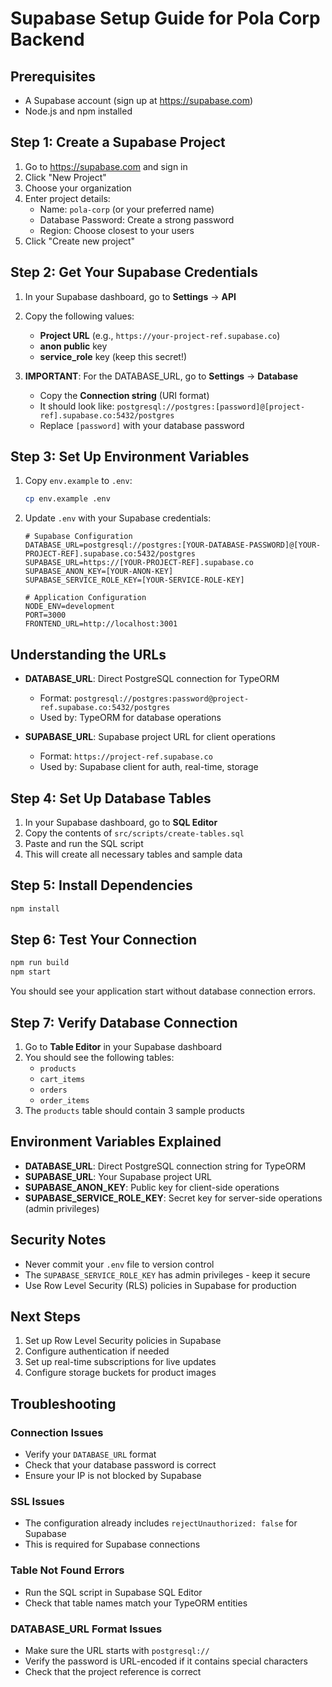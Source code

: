 # Supabase Setup Guide for Pola Corp Backend

## Prerequisites
- A Supabase account (sign up at https://supabase.com)
- Node.js and npm installed

## Step 1: Create a Supabase Project

1. Go to https://supabase.com and sign in
2. Click "New Project"
3. Choose your organization
4. Enter project details:
   - Name: `pola-corp` (or your preferred name)
   - Database Password: Create a strong password
   - Region: Choose closest to your users
5. Click "Create new project"

## Step 2: Get Your Supabase Credentials

1. In your Supabase dashboard, go to **Settings** → **API**
2. Copy the following values:
   - **Project URL** (e.g., `https://your-project-ref.supabase.co`)
   - **anon public** key
   - **service_role** key (keep this secret!)

3. **IMPORTANT**: For the DATABASE_URL, go to **Settings** → **Database**
   - Copy the **Connection string** (URI format)
   - It should look like: `postgresql://postgres:[password]@[project-ref].supabase.co:5432/postgres`
   - Replace `[password]` with your database password

## Step 3: Set Up Environment Variables

1. Copy `env.example` to `.env`:
   ```bash
   cp env.example .env
   ```

2. Update `.env` with your Supabase credentials:
   ```env
   # Supabase Configuration
   DATABASE_URL=postgresql://postgres:[YOUR-DATABASE-PASSWORD]@[YOUR-PROJECT-REF].supabase.co:5432/postgres
   SUPABASE_URL=https://[YOUR-PROJECT-REF].supabase.co
   SUPABASE_ANON_KEY=[YOUR-ANON-KEY]
   SUPABASE_SERVICE_ROLE_KEY=[YOUR-SERVICE-ROLE-KEY]
   
   # Application Configuration
   NODE_ENV=development
   PORT=3000
   FRONTEND_URL=http://localhost:3001
   ```

## Understanding the URLs

- **DATABASE_URL**: Direct PostgreSQL connection for TypeORM
  - Format: `postgresql://postgres:password@project-ref.supabase.co:5432/postgres`
  - Used by: TypeORM for database operations

- **SUPABASE_URL**: Supabase project URL for client operations
  - Format: `https://project-ref.supabase.co`
  - Used by: Supabase client for auth, real-time, storage

## Step 4: Set Up Database Tables

1. In your Supabase dashboard, go to **SQL Editor**
2. Copy the contents of `src/scripts/create-tables.sql`
3. Paste and run the SQL script
4. This will create all necessary tables and sample data

## Step 5: Install Dependencies

```bash
npm install
```

## Step 6: Test Your Connection

```bash
npm run build
npm start
```

You should see your application start without database connection errors.

## Step 7: Verify Database Connection

1. Go to **Table Editor** in your Supabase dashboard
2. You should see the following tables:
   - `products`
   - `cart_items`
   - `orders`
   - `order_items`
3. The `products` table should contain 3 sample products

## Environment Variables Explained

- **DATABASE_URL**: Direct PostgreSQL connection string for TypeORM
- **SUPABASE_URL**: Your Supabase project URL
- **SUPABASE_ANON_KEY**: Public key for client-side operations
- **SUPABASE_SERVICE_ROLE_KEY**: Secret key for server-side operations (admin privileges)

## Security Notes

- Never commit your `.env` file to version control
- The `SUPABASE_SERVICE_ROLE_KEY` has admin privileges - keep it secure
- Use Row Level Security (RLS) policies in Supabase for production

## Next Steps

1. Set up Row Level Security policies in Supabase
2. Configure authentication if needed
3. Set up real-time subscriptions for live updates
4. Configure storage buckets for product images

## Troubleshooting

### Connection Issues
- Verify your `DATABASE_URL` format
- Check that your database password is correct
- Ensure your IP is not blocked by Supabase

### SSL Issues
- The configuration already includes `rejectUnauthorized: false` for Supabase
- This is required for Supabase connections

### Table Not Found Errors
- Run the SQL script in Supabase SQL Editor
- Check that table names match your TypeORM entities

### DATABASE_URL Format Issues
- Make sure the URL starts with `postgresql://`
- Verify the password is URL-encoded if it contains special characters
- Check that the project reference is correct
